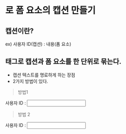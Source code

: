 # <label>로 폼 요소의 캡션 만들기

## 캡션이란?

ex)
    사용자 ID(캡션) : 내용(폼 요소)


## <label> 태그로 캡션과 폼 요소를 한 단위로 묶는다.

- 캡션 텍스트를 명료하게 하는 장점
- 2가지 방법이 있다.

> 방법1

<label>사용자 ID : <input type="text">
</label>


> 방법 2

<label for="loginID">사용자 ID : </label>
<input type="text" id="loginID">
